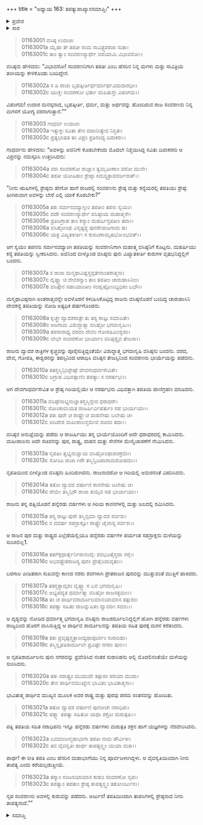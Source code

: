 +++
title = "ಅಧ್ಯಾಯ 163: ತಪತ್ಯುಪಾಖ್ಯಾನಸಮಾಪ್ತಿಃ"
+++

<details><summary>ಪ್ರವೇಶ</summary>


।।   ಓಂ ಓಂ ನಮೋ ನಾರಾಯಣಾಯ।।   ಶ್ರೀ ವೇದವ್ಯಾಸಾಯ ನಮಃ ।।

ಶ್ರೀ ಕೃಷ್ಣದ್ವೈಪಾಯನ ವೇದವ್ಯಾಸ ವಿರಚಿತ  

**ಶ್ರೀ ಮಹಾಭಾರತ**

**ಆದಿ ಪರ್ವ**

**ಚೈತ್ರರಥ ಪರ್ವ**

**ಅಧ್ಯಾಯ 163**

</details>


<details><summary>ಸಾರ</summary>

ಸಂವರಣ-ತಪತಿಯರ ವಿವಾಹ, ಹನ್ನೆರಡು ವರ್ಷಗಳು ಗಿರಿಯಲ್ಲಿ ವಿಹಾರ (1-13). ರಾಜನಿಲ್ಲದ ರಾಜ್ಯದಲ್ಲಿ ಬರಗಾಲ, ವಸಿಷ್ಠನು ತಪತಿಯೊಂದಿಗೆ ರಾಜನನ್ನು ಹಿಂದೆ ಕರೆದುಕೊಂಡು ಬಂದುದು (14-18). ಸಂವರಣನಲ್ಲಿ ಕುರುವಿನ ಜನನ (19-23).

</details>



> 01163001 ವಸಿಷ್ಠ ಉವಾಚ।  
01163001a ಯೈಷಾ ತೇ ತಪತೀ ನಾಮ ಸಾವಿತ್ರ್ಯವರಜಾ ಸುತಾ।  
01163001c ತಾಂ ತ್ವಾಂ ಸಂವರಣಸ್ಯಾರ್ಥೇ ವರಯಾಮಿ ವಿಭಾವಸೋ।।

ವಸಿಷ್ಠನು ಹೇಳಿದನು: “ವಿಭಾವಸೋ! ಸಂವರಣನಿಗಾಗಿ ತಪತೀ ಎಂಬ ಹೆಸರಿನ ನಿನ್ನ ಮಗಳು ಮತ್ತು ಸಾವಿತ್ರಿಯ ತಂಗಿಯನ್ನು ಕೇಳಿಕೊಂಡು ಬಂದಿದ್ದೇನೆ.

> 01163002a ಸ ಹಿ ರಾಜಾ ಬೃಹತ್ಕೀರ್ತಿರ್ಧರ್ಮಾರ್ಥವಿದುದಾರಧೀಃ।  
01163002c ಯುಕ್ತಃ ಸಂವರಣೋ ಭರ್ತಾ ದುಹಿತುಸ್ತೇ ವಿಹಂಗಮ।।

ವಿಹಂಗಮ! ಉದಾರ ಮನಸ್ಕನಾದ, ಬೃಹತ್ಕೀರ್ತಿ, ಧರ್ಮ, ಮತ್ತು ಅರ್ಥವನ್ನು ಹೊಂದಿರುವ ರಾಜ ಸಂವರಣನು ನಿನ್ನ ಮಗಳಿಗೆ ಯೋಗ್ಯ ವರನಾಗುತ್ತಾನೆ.””

> 01163003 ಗಂಧರ್ವ ಉವಾಚ।  
01163003a ಇತ್ಯುಕ್ತಃ ಸವಿತಾ ತೇನ ದದಾನೀತ್ಯೇವ ನಿಶ್ಚಿತಃ।  
01163003c ಪ್ರತ್ಯಭಾಷತ ತಂ ವಿಪ್ರಂ ಪ್ರತಿನಂದ್ಯ ದಿವಾಕರಃ।।

ಗಂಧರ್ವನು ಹೇಳಿದನು: “ಅವಳನ್ನು ಅವನಿಗೇ ಕೊಡಬೇಕೆಂದು ಮೊದಲೇ ನಿಶ್ಚಯಿಸಿದ್ದ ಸವಿತು ದಿವಾಕರನು ಆ ವಿಪ್ರನನ್ನು ನಮಸ್ಕರಿಸಿ ಉತ್ತರಿಸಿದನು:

> 01163004a ವರಃ ಸಂವರಣೋ ರಾಜ್ಞಾಂ ತ್ವಮೃಷೀಣಾಂ ವರೋ ಮುನೇ।  
01163004c ತಪತೀ ಯೋಷಿತಾಂ ಶ್ರೇಷ್ಠಾ ಕಿಮನ್ಯತ್ರಾಪವರ್ಜನಾತ್।।

“ನೀನು ಋಷಿಗಳಲ್ಲಿ ಶ್ರೇಷ್ಠನು ಹೇಗೋ ಹಾಗೆ ರಾಜರಲ್ಲಿ ಸಂವರಣನು ಶ್ರೇಷ್ಠ ಮತ್ತು ಕನ್ಯೆಯರಲ್ಲಿ ತಪತಿಯು ಶ್ರೇಷ್ಠೆ. ಹೀಗಿರುವಾಗ ಅವಳನ್ನು ಬೇರೆ ಎಲ್ಲಿ ಯಾಕೆ ಕೊಡಬೇಕು?”

> 01163005a ತತಃ ಸರ್ವಾನವದ್ಯಾಗ್ನೀಂ ತಪತೀಂ ತಪನಃ ಸ್ವಯಂ।   
01163005c ದದೌ ಸಂವರಣಸ್ಯಾರ್ಥೇ ವಸಿಷ್ಠಾಯ ಮಹಾತ್ಮನೇ।  
01163005e ಪ್ರತಿಜಗ್ರಾಹ ತಾಂ ಕನ್ಯಾಂ ಮಹರ್ಷಿಸ್ತಪತೀಂ ತದಾ।।  
01163006a ವಸಿಷ್ಠೋಽಥ ವಿಸೃಷ್ಟಶ್ಚ ಪುನರೇವಾಜಗಾಮ ಹ।  
01163006c ಯತ್ರ ವಿಖ್ಯತಕೀರ್ತಿಃ ಸ ಕುರೂಣಾಮೃಷಭೋಽಭವತ್।।

ಆಗ ಸ್ವಯಂ ತಪನನು ಸರ್ವಾನವದ್ಯಾಂಗಿ ತಪತಿಯನ್ನು ಸಂವರಣನಿಗಾಗಿ ಮಹಾತ್ಮ ವಸಿಷ್ಠನಿಗೆ ಕೊಟ್ಟನು. ಮಹರ್ಷಿಯು ಕನ್ಯೆ ತಪತಿಯನ್ನು ಸ್ವೀಕರಿಸಿದನು. ಅವನಿಂದ ಬೀಳ್ಕೊಂಡ ವಸಿಷ್ಠನು ಪುನಃ ವಿಖ್ಯಾತಕೀರ್ತಿ ಕುರುಗಳ ವೃಷಭನಿದ್ದಲ್ಲಿಗೆ ಬಂದನು.

> 01163007a ಸ ರಾಜಾ ಮನ್ಮಥಾವಿಷ್ಟಸ್ತದ್ಗತೇನಾಂತರಾತ್ಮನಾ।   
01163007c ದೃಷ್ಟ್ವಾ ಚ ದೇವಕನ್ಯಾಂ ತಾಂ ತಪತೀಂ ಚಾರುಹಾಸಿನೀಂ।  
01163007e ವಸಿಷ್ಠೇನ ಸಹಾಯಾಂತೀಂ ಸಂಹೃಷ್ಟೋಽಭ್ಯಧಿಕಂ ಬಭೌ।।

ಮನ್ಮಥಾವಿಷ್ಠನಾಗಿ ಅಂತರಾತ್ಮವನ್ನೇ ಅವಳೊಡನೆ ಕಳುಹಿಸಿಕೊಟ್ಟಿದ್ದ ರಾಜನು ವಸಿಷ್ಠನೊಡನೆ ಬಂದಿದ್ದ ಚಾರುಹಾಸಿನಿ ದೇವಕನ್ಯೆ ತಪತಿಯನ್ನು ನೋಡಿ ಅತ್ಯಧಿಕ ಹರ್ಷಗೊಂಡನು.

> 01163008a ಕೃಚ್ಛ್ರೇ ದ್ವಾದಶರಾತ್ರೇ ತು ತಸ್ಯ ರಾಜ್ಞಃ ಸಮಾಪಿತೇ।   
01163008c ಆಜಗಾಮ ವಿಶುದ್ಧಾತ್ಮಾ ವಸಿಷ್ಠೋ ಭಗವಾನೃಷಿಃ।।  
01163009a ತಪಸಾರಾಧ್ಯ ವರದಂ ದೇವಂ ಗೋಪತಿಮೀಶ್ವರಂ।  
01163009c ಲೇಭೇ ಸಂವರಣೋ ಭಾರ್ಯಾಂ ವಸಿಷ್ಠಸ್ಯೈವ ತೇಜಸಾ।।

ರಾಜನು ದ್ವಾದಶ ರಾತ್ರಿಗಳ ಕೃಚ್ಛ್ರವನ್ನು ಪೂರೈಸುತ್ತಿದ್ದಂತೆಯೇ ವಿಶುದ್ಧಾತ್ಮ ಭಗವಾನೃಷಿ ವಸಿಷ್ಠನು ಬಂದನು. ವರದ, ದೇವ, ಗೋಪತಿ, ಈಶ್ವರನನ್ನು ತಪಸ್ಸಿನಿಂದ ಆರಾಧಿಸಿ ವಸಿಷ್ಠನ ತೇಜಸ್ಸಿನಿಂದ ಸಂವರಣನು ಭಾರ್ಯೆಯನ್ನು ಪಡೆದನು.

> 01163010a ತತಸ್ತಸ್ಮಿನ್ಗಿರಿಶ್ರೇಷ್ಠೇ ದೇವಗಂಧರ್ವಸೇವಿತೇ।  
01163010c ಜಗ್ರಾಹ ವಿಧಿವತ್ಪಾಣಿಂ ತಪತ್ಯಾಃ ಸ ನರರ್ಷಭಃ।।

ಆಗ ದೇವಗಂಧರ್ವಸೇವಿತ ಆ ಶ್ರೇಷ್ಠ ಗಿರಿಯಲ್ಲಿಯೇ ಆ ನರರ್ಷಭನು ವಿಧಿವತ್ತಾಗಿ ತಪತಿಯ ಪಾಣಿಗ್ರಹಣ ಮಾಡಿದನು.

> 01163011a ವಸಿಷ್ಠೇನಾಭ್ಯನುಜ್ಞಾತಸ್ತಸ್ಮಿನ್ನೇವ ಧರಾಧರೇ।  
01163011c ಸೋಽಕಾಮಯತ ರಾಜರ್ಷಿರ್ವಿಹರ್ತುಂ ಸಹ ಭಾರ್ಯಯಾ।।  
01163012a ತತಃ ಪುರೇ ಚ ರಾಷ್ಟ್ರೇ ಚ ವಾಹನೇಷು ಬಲೇಷು ಚ।  
01163012c ಆದಿದೇಶ ಮಹೀಪಾಲಸ್ತಮೇವ ಸಚಿವಂ ತದಾ।।

ವಸಿಷ್ಠನ ಅನುಜ್ಞೆಯನ್ನು ಪಡೆದು ಆ ರಾಜರ್ಷಿಯು ತನ್ನ ಭಾರ್ಯೆಯೊಂದಿಗೆ ಅದೇ ಧರಾಧರದಲ್ಲಿ ಕಾಮಿಸಿದನು. ಮಹೀಪಾಲನು ಅದೇ ಸಚಿವನನ್ನು ಪುರ, ರಾಷ್ಟ್ರ, ವಾಹನ ಮತ್ತು ಸೇನೆಗಳ ಮೇಲ್ವಿಚಾರಣೆಗೆ ನೇಮಿಸಿದನು.

> 01163013a ನೃಪತಿಂ ತ್ವಭ್ಯನುಜ್ಞಾಯ ವಸಿಷ್ಠೋಽಥಾಪಚಕ್ರಮೇ।  
01163013c ಸೋಽಪಿ ರಾಜಾ ಗಿರೌ ತಸ್ಮಿನ್ವಿಜಹಾರಾಮರೋಪಮಃ।।

ನೃಪತಿಯಿಂದ ಬೀಳ್ಕೊಂಡ ವಸಿಷ್ಠನು ಹಿಂದಿರುಗಿದನು. ರಾಜನಾದರೋ ಆ ಗಿರಿಯಲ್ಲಿ ಅಮರನಂತೆ ವಿಹರಿಸಿದನು.

> 01163014a ತತೋ ದ್ವಾದಶ ವರ್ಷಾಣಿ ಕಾನನೇಷು ಜಲೇಷು ಚ।  
01163014c ರೇಮೇ ತಸ್ಮಿನ್ಗಿರೌ ರಾಜಾ ತಯೈವ ಸಹ ಭಾರ್ಯಯಾ।।

ರಾಜನು ತನ್ನ ಪತ್ನಿಯೊಡನೆ ಹನ್ನೆರಡು ವರ್ಷಗಳು ಆ ಗಿರಿಯ ಕಾನನಗಳಲ್ಲಿ ಮತ್ತು ಜಲದಲ್ಲಿ ರಮಿಸಿದನು.

> 01163015a ತಸ್ಯ ರಾಜ್ಞಃ ಪುರೇ ತಸ್ಮಿನ್ಸಮಾ ದ್ವಾದಶ ಸರ್ವಶಃ।  
01163015c ನ ವವರ್ಷ ಸಹಸ್ರಾಕ್ಷೋ ರಾಷ್ಟ್ರೇ ಚೈವಾಸ್ಯ ಸರ್ವಶಃ।।

ಆ ರಾಜನ ಪುರ ಮತ್ತು ರಾಷ್ಟ್ರದ ಎಲ್ಲೆಡೆಯಲ್ಲಿಯೂ ಹನ್ನೆರಡು ವರ್ಷಗಳ ಪರ್ಯಂತ ಸಹಸ್ರಾಕ್ಷನು ಮಳೆಯನ್ನು ಸುರಿಸಲಿಲ್ಲ1.

> 01163016a ತತ್ಕ್ಷುಧಾರ್ತೈರ್ನಿರಾನಂದೈಃ ಶವಭೂತೈಸ್ತದಾ ನರೈಃ।  
01163016c ಅಭವತ್ಪ್ರೇತರಾಜಸ್ಯ ಪುರಂ ಪ್ರೇತೈರಿವಾವೃತಂ।।

ಬರಗಾಲ ಪೀಡಿತರಾಗಿ ಸುಖವನ್ನೇ ಕಾಣದ ನರರು ಶವಗಳಾಗಿ ಪ್ರೇತರಾಜನ ಪುರವನ್ನು ಮುತ್ತುವಂತೆ ಮುತ್ತಿಗೆ ಹಾಕಿದರು.

> 01163017a ತತಸ್ತತ್ತಾದೃಶಂ ದೃಷ್ಟ್ವಾ ಸ ಏವ ಭಗವಾನೃಷಿಃ।   
01163017c ಅಭ್ಯಪದ್ಯತ ಧರ್ಮಾತ್ಮಾ ವಸಿಷ್ಠೋ ರಾಜಸತ್ತಮಂ।।  
01163018a ತಂ ಚ ಪಾರ್ಥಿವಶಾರ್ದೂಲಮಾನಯಾಮಾಸ ತತ್ಪುರಂ।  
01163018c ತಪತ್ಯಾ ಸಹಿತಂ ರಾಜನ್ನುಷಿತಂ ದ್ವಾದಶೀಃ ಸಮಾಃ।।

ಆ ದೃಶ್ಯವನ್ನು ನೋಡಿದ ಧರ್ಮಾತ್ಮ ಭಗವಾನೃಷಿ ವಸಿಷ್ಠನು ರಾಜಶರ್ದೂಲನಿದ್ದಲ್ಲಿಗೆ ಹೋಗಿ ಹನ್ನೆರಡು ವರ್ಷಗಳು ರಾಜ್ಯದಿಂದ ಹೊರಗೆ ವಾಸಿಸುತ್ತಿದ್ದ ಆ ಪಾರ್ಥಿವ ಶಾರ್ದೂಲನನ್ನು ತಪತಿಯ ಸಹಿತ ಪುರಕ್ಕೆ ಮರಳಿ ಕರೆತಂದನು.

> 01163019a ತತಃ ಪ್ರವೃಷ್ಟಸ್ತತ್ರಾಸೀದ್ಯಥಾಪೂರ್ವಂ ಸುರಾರಿಹಾ।  
01163019c ತಸ್ಮಿನ್ನೃಪತಿಶಾರ್ದೂಲೇ ಪ್ರವಿಷ್ಟೇ ನಗರಂ ಪುನಃ।।

ಆ ನೃಪತಿಶಾರ್ದೂಲನು ಪುನಃ ನಗರವನ್ನು ಪ್ರವೇಶಿಸಿದ ನಂತರ ಸುರಾರಿಹನು ಅಲ್ಲಿ ಮೊದಲಿನಂತೆಯೇ ಮಳೆಯನ್ನು ಸುರಿಸಿದನು.

> 01163020a ತತಃ ಸರಾಷ್ಟ್ರಂ ಮುಮುದೇ ತತ್ಪುರಂ ಪರಯಾ ಮುದಾ।   
01163020c ತೇನ ಪಾರ್ಥಿವಮುಖ್ಯೇನ ಭಾವಿತಂ ಭಾವಿತಾತ್ಮನಾ।।

ಭಾವಿತಾತ್ಮ ಪಾರ್ಥಿವ ಮುಖ್ಯನ ಮೂಲಕ ಅವರ ರಾಷ್ಟ್ರ ಮತ್ತು ಪುರವು ಪರಮ ಸಂತಸವನ್ನು ಹೊಂದಿತು.

> 01163021a ತತೋ ದ್ವಾದಶ ವರ್ಷಾಣಿ ಪುನರೀಜೇ ನರಾಧಿಪಃ।  
01163021c ಪತ್ನ್ಯಾ ತಪತ್ಯಾ ಸಹಿತೋ ಯಥಾ ಶಕ್ರೋ ಮರುತ್ಪತಿಃ।।

ಪತ್ನಿ ತಪತಿಯ ಸಹಿತ ನರಾಧಿಪನು ಇನ್ನೂ ಹನ್ನೆರಡು ವರ್ಷಗಳು ಮರುತ್ಪತಿ ಶಕ್ರನ ಹಾಗೆ ಯಜ್ಞಗಳನ್ನು ನೆರವೇರಿಸಿದನು.

> 01163022a ಏವಮಾಸೀನ್ಮಹಾಭಾಗಾ ತಪತೀ ನಾಮ ಪೌರ್ವಿಕೀ।  
01163022c ತವ ವೈವಸ್ವತೀ ಪಾರ್ಥ ತಾಪತ್ಯಸ್ತ್ವಂ ಯಯಾ ಮತಃ।।

ಪಾರ್ಥ! ಈ ರೀತಿ ತಪತಿ ಎಂಬ ಹೆಸರಿನ ಮಹಾಭಾಗೆಯು ನಿನ್ನ ಪೂರ್ವಜಳಾಗಿದ್ದಳು. ಆ ವೈವಸ್ವತಿಯಿಂದಾಗಿ ನೀನು ತಾಪತ್ಯ ಎಂದು ಕರೆಯಲ್ಪಡುತ್ತೀಯೆ.

> 01163023a ತಸ್ಯಾಂ ಸಂಜನಯಾಮಾಸ ಕುರುಂ ಸಂವರಣೋ ನೃಪಃ।  
01163023c ತಪತ್ಯಾಂ ತಪತಾಂ ಶ್ರೇಷ್ಠ ತಾಪತ್ಯಸ್ತ್ವಂ ತತೋಽರ್ಜುನ।।

ನೃಪ ಸಂವರಣನು ಅವಳಲ್ಲಿ ಕುರುವನ್ನು ಪಡೆದನು. ಅರ್ಜುನ! ತಪತಿಯಿಂದಾಗಿ ತಾಪಸಿಗಳಲ್ಲಿ ಶ್ರೇಷ್ಠನಾದ ನೀನು ತಾಪತ್ಯನಾದೆ.””
<details><summary>ಸಮಾಪ್ತಿ</summary>



ಇತಿ ಶ್ರೀ ಮಹಾಭಾರತೇ ಆದಿಪರ್ವಣಿ ಚೈತ್ರರಥಪರ್ವಣಿ ತಪತ್ಯುಪಾಖ್ಯಾನಸಮಾಪ್ತೇ ದೈಪಂಚಾರಿಂಶದಧಿಕಶತತಮೋಽಧ್ಯಾಯ:।।  
ಇದು ಶ್ರೀ ಮಹಾಭಾರತದಲ್ಲಿ ಆದಿಪರ್ವದಲ್ಲಿ ಚೈತ್ರಪರ್ವದಲ್ಲಿ ತಪತ್ಯುಪಾಖ್ಯಾನಸಮಾಪ್ತಿಯಲ್ಲಿ ನೂರಾಅರವತ್ತ್ಮೂರನೆಯ ಅಧ್ಯಾಯವು.




</details>

